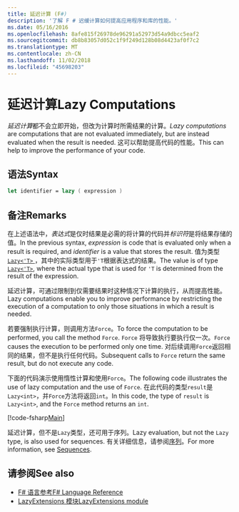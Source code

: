```yaml
---
title: 延迟计算 (F#)
description: '了解 F # 迟缓计算如何提高应用程序和库的性能。'
ms.date: 05/16/2016
ms.openlocfilehash: 8afe815f26978de96291a52973d54a9dbcc5eaf2
ms.sourcegitcommit: db8b83057d052c1f9f249d128b08d4423af0f7c2
ms.translationtype: MT
ms.contentlocale: zh-CN
ms.lasthandoff: 11/02/2018
ms.locfileid: "45698203"
---
```

# <a name="lazy-computations"></a><span data-ttu-id="1c646-103">延迟计算</span><span class="sxs-lookup"><span data-stu-id="1c646-103">Lazy Computations</span></span>

<span data-ttu-id="1c646-104">*延迟计算*都不会立即开始，但改为计算时所需结果的计算。</span><span class="sxs-lookup"><span data-stu-id="1c646-104">*Lazy computations* are computations that are not evaluated immediately, but are instead evaluated when the result is needed.</span></span> <span data-ttu-id="1c646-105">这可以帮助提高代码的性能。</span><span class="sxs-lookup"><span data-stu-id="1c646-105">This can help to improve the performance of your code.</span></span>

## <a name="syntax"></a><span data-ttu-id="1c646-106">语法</span><span class="sxs-lookup"><span data-stu-id="1c646-106">Syntax</span></span>

```fsharp
let identifier = lazy ( expression )
```

## <a name="remarks"></a><span data-ttu-id="1c646-107">备注</span><span class="sxs-lookup"><span data-stu-id="1c646-107">Remarks</span></span>

<span data-ttu-id="1c646-108">在上述语法中，*表达式*是仅时结果是必需的将计算的代码并*标识符*是将结果存储的值。</span><span class="sxs-lookup"><span data-stu-id="1c646-108">In the previous syntax, *expression* is code that is evaluated only when a result is required, and *identifier* is a value that stores the result.</span></span> <span data-ttu-id="1c646-109">值为类型[ `Lazy<'T>` ](https://msdn.microsoft.com/library/b29d0af5-6efb-4a55-a278-2662a4ecc489)，其中的实际类型用于`'T`根据表达式的结果。</span><span class="sxs-lookup"><span data-stu-id="1c646-109">The value is of type [`Lazy<'T>`](https://msdn.microsoft.com/library/b29d0af5-6efb-4a55-a278-2662a4ecc489), where the actual type that is used for `'T` is determined from the result of the expression.</span></span>

<span data-ttu-id="1c646-110">延迟计算，可通过限制到仅需要结果时这种情况下计算的执行，从而提高性能。</span><span class="sxs-lookup"><span data-stu-id="1c646-110">Lazy computations enable you to improve performance by restricting the execution of a computation to only those situations in which a result is needed.</span></span>

<span data-ttu-id="1c646-111">若要强制执行计算，则调用方法`Force`。</span><span class="sxs-lookup"><span data-stu-id="1c646-111">To force the computation to be performed, you call the method `Force`.</span></span> <span data-ttu-id="1c646-112">`Force` 将导致执行要执行仅一次。</span><span class="sxs-lookup"><span data-stu-id="1c646-112">`Force` causes the execution to be performed only one time.</span></span> <span data-ttu-id="1c646-113">对后续调用`Force`返回相同的结果，但不是执行任何代码。</span><span class="sxs-lookup"><span data-stu-id="1c646-113">Subsequent calls to `Force` return the same result, but do not execute any code.</span></span>

<span data-ttu-id="1c646-114">下面的代码演示使用惰性计算和使用`Force`。</span><span class="sxs-lookup"><span data-stu-id="1c646-114">The following code illustrates the use of lazy computation and the use of `Force`.</span></span> <span data-ttu-id="1c646-115">在此代码的类型`result`是`Lazy<int>`，并`Force`方法将返回`int`。</span><span class="sxs-lookup"><span data-stu-id="1c646-115">In this code, the type of `result` is `Lazy<int>`, and the `Force` method returns an `int`.</span></span>

[!code-fsharp[Main](../../../samples/snippets/fsharp/lang-ref-2/snippet73011.fs)]

<span data-ttu-id="1c646-116">延迟计算，但不是`Lazy`类型，还可用于序列。</span><span class="sxs-lookup"><span data-stu-id="1c646-116">Lazy evaluation, but not the `Lazy` type, is also used for sequences.</span></span> <span data-ttu-id="1c646-117">有关详细信息，请参阅[序列](sequences.md)。</span><span class="sxs-lookup"><span data-stu-id="1c646-117">For more information, see [Sequences](sequences.md).</span></span>

## <a name="see-also"></a><span data-ttu-id="1c646-118">请参阅</span><span class="sxs-lookup"><span data-stu-id="1c646-118">See also</span></span>

- [<span data-ttu-id="1c646-119">F# 语言参考</span><span class="sxs-lookup"><span data-stu-id="1c646-119">F# Language Reference</span></span>](index.md)
- [<span data-ttu-id="1c646-120">LazyExtensions 模块</span><span class="sxs-lookup"><span data-stu-id="1c646-120">LazyExtensions module</span></span>](https://msdn.microsoft.com/library/86671f40-84a0-402a-867d-ae596218d948)
